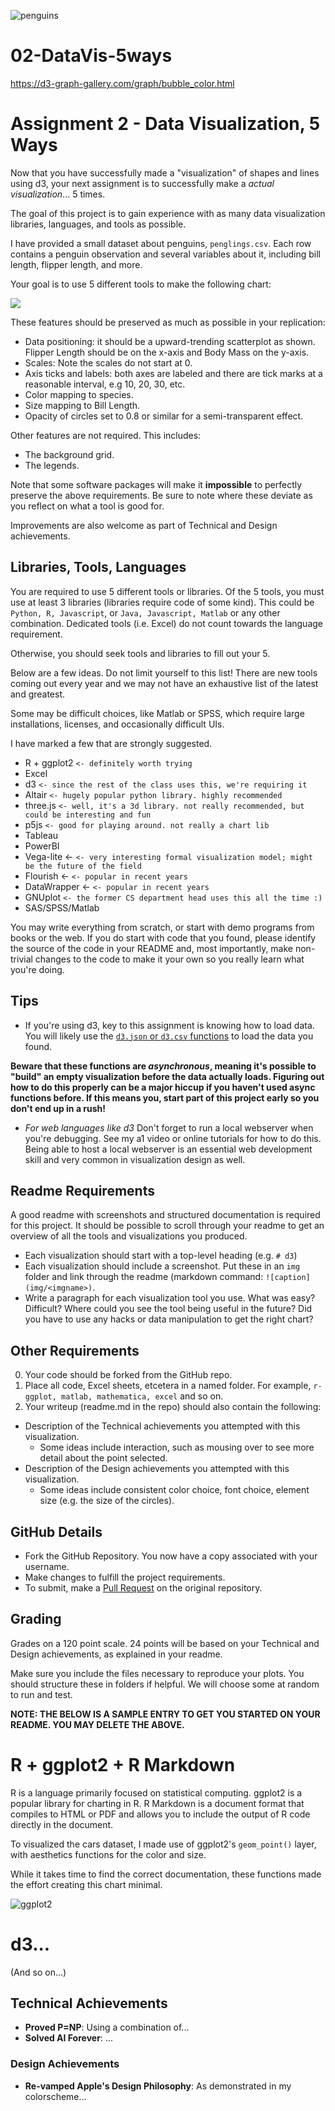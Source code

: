 
![penguins](https://github.com/cs4804-24c/a2-DataVis-5Ways/assets/412089/accc5680-3c77-4d29-9502-d3ff8cd922af)

# 02-DataVis-5ways

https://d3-graph-gallery.com/graph/bubble_color.html

Assignment 2 - Data Visualization, 5 Ways  
===

Now that you have successfully made a "visualization" of shapes and lines using d3, your next assignment is to successfully make a *actual visualization*... 5 times. 

The goal of this project is to gain experience with as many data visualization libraries, languages, and tools as possible.

I have provided a small dataset about penguins, `penglings.csv`.
Each row contains a penguin observation and several variables about it, including bill length, flipper length, and more.

Your goal is to use 5 different tools to make the following chart:

![](in-class-example/ggplot2.png)

These features should be preserved as much as possible in your replication:

- Data positioning: it should be a upward-trending scatterplot as shown.  Flipper Length should be on the x-axis and Body Mass on the y-axis.
- Scales: Note the scales do not start at 0.
- Axis ticks and labels: both axes are labeled and there are tick marks at a reasonable interval, e.g 10, 20, 30, etc.
- Color mapping to species.
- Size mapping to Bill Length.
- Opacity of circles set to 0.8 or similar for a semi-transparent effect.

Other features are not required. This includes:

- The background grid.
- The legends.

Note that some software packages will make it **impossible** to perfectly preserve the above requirements. 
Be sure to note where these deviate as you reflect on what a tool is good for.

Improvements are also welcome as part of Technical and Design achievements.

Libraries, Tools, Languages
---

You are required to use 5 different tools or libraries.
Of the 5 tools, you must use at least 3 libraries (libraries require code of some kind).
This could be `Python, R, Javascript`, or `Java, Javascript, Matlab` or any other combination.
Dedicated tools (i.e. Excel) do not count towards the language requirement.

Otherwise, you should seek tools and libraries to fill out your 5.

Below are a few ideas. Do not limit yourself to this list!
There are new tools coming out every year and we may not have an exhaustive list of the latest and greatest.

Some may be difficult choices, like Matlab or SPSS, which require large installations, licenses, and occasionally difficult UIs.

I have marked a few that are strongly suggested.

- R + ggplot2 `<- definitely worth trying`
- Excel
- d3 `<- since the rest of the class uses this, we're requiring it`
- Altair `<- hugely popular python library. highly recommended `
- three.js `<- well, it's a 3d library. not really recommended, but could be interesting and fun`
- p5js `<- good for playing around. not really a chart lib`
- Tableau
- PowerBI
- Vega-lite <- `<- very interesting formal visualization model; might be the future of the field`
- Flourish <- `<- popular in recent years`
- DataWrapper <- `<- popular in recent years`
- GNUplot `<- the former CS department head uses this all the time :)`
- SAS/SPSS/Matlab

You may write everything from scratch, or start with demo programs from books or the web. 
If you do start with code that you found, please identify the source of the code in your README and, most importantly, make non-trivial changes to the code to make it your own so you really learn what you're doing. 

Tips
---

- If you're using d3, key to this assignment is knowing how to load data.
You will likely use the [`d3.json` or `d3.csv` functions](https://d3js.org/d3-dsv) to load the data you found.

**Beware that these functions are *asynchronous*, meaning it's possible to "build" an empty visualization before the data actually loads. Figuring out how to do this properly can be a major hiccup if you haven't used async functions before. If this means you, start part of this project early so you don't end up in a rush!**

- *For web languages like d3* Don't forget to run a local webserver when you're debugging.
See my a1 video or online tutorials for how to do this.
Being able to host a local webserver is an essential web development skill and very common in visualization design as well.

Readme Requirements
---

A good readme with screenshots and structured documentation is required for this project. 
It should be possible to scroll through your readme to get an overview of all the tools and visualizations you produced.

- Each visualization should start with a top-level heading (e.g. `# d3`)
- Each visualization should include a screenshot. Put these in an `img` folder and link through the readme (markdown command: `![caption](img/<imgname>)`.
- Write a paragraph for each visualization tool you use. What was easy? Difficult? Where could you see the tool being useful in the future? Did you have to use any hacks or data manipulation to get the right chart?

Other Requirements
---

0. Your code should be forked from the GitHub repo.
1. Place all code, Excel sheets, etcetera in a named folder. For example, `r-ggplot, matlab, mathematica, excel` and so on.
2. Your writeup (readme.md in the repo) should also contain the following:

- Description of the Technical achievements you attempted with this visualization.
  - Some ideas include interaction, such as mousing over to see more detail about the point selected.
- Description of the Design achievements you attempted with this visualization.
  - Some ideas include consistent color choice, font choice, element size (e.g. the size of the circles).

GitHub Details
---

- Fork the GitHub Repository. You now have a copy associated with your username.
- Make changes to fulfill the project requirements. 
- To submit, make a [Pull Request](https://help.github.com/articles/using-pull-requests/) on the original repository.

Grading
---

Grades on a 120 point scale. 
24 points will be based on your Technical and Design achievements, as explained in your readme. 

Make sure you include the files necessary to reproduce your plots.
You should structure these in folders if helpful.
We will choose some at random to run and test.

**NOTE: THE BELOW IS A SAMPLE ENTRY TO GET YOU STARTED ON YOUR README. YOU MAY DELETE THE ABOVE.**

# R + ggplot2 + R Markdown

R is a language primarily focused on statistical computing.
ggplot2 is a popular library for charting in R.
R Markdown is a document format that compiles to HTML or PDF and allows you to include the output of R code directly in the document.

To visualized the cars dataset, I made use of ggplot2's `geom_point()` layer, with aesthetics functions for the color and size.

While it takes time to find the correct documentation, these functions made the effort creating this chart minimal.

![ggplot2](img/ggplot2.png)

# d3...

(And so on...)


## Technical Achievements
- **Proved P=NP**: Using a combination of...
- **Solved AI Forever**: ...

### Design Achievements
- **Re-vamped Apple's Design Philosophy**: As demonstrated in my colorscheme...
